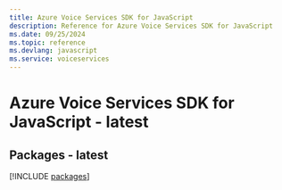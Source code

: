 ```yaml
---
title: Azure Voice Services SDK for JavaScript
description: Reference for Azure Voice Services SDK for JavaScript
ms.date: 09/25/2024
ms.topic: reference
ms.devlang: javascript
ms.service: voiceservices
---
```

# Azure Voice Services SDK for JavaScript - latest
## Packages - latest
[!INCLUDE [packages](voice-services-index.md)]